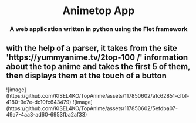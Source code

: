<h1 align="center",color='green'>Animetop App</h1>
<h3 align="center">A web application written in python using the Flet framework</h3>
<h2>with the help of a parser, it takes from the site 'https://yummyanime.tv/2top-100 /' information about the top anime and takes the first 5 of them, then displays them at the touch of a button</h2>
![image](https://github.com/KISEL4KO/TopAnime/assets/117850602/a1c62851-cfbf-4180-9e7e-dc10fc643479)
![image](https://github.com/KISEL4KO/TopAnime/assets/117850602/5efdba07-49a7-4aa3-ad60-6953fba2af33)

